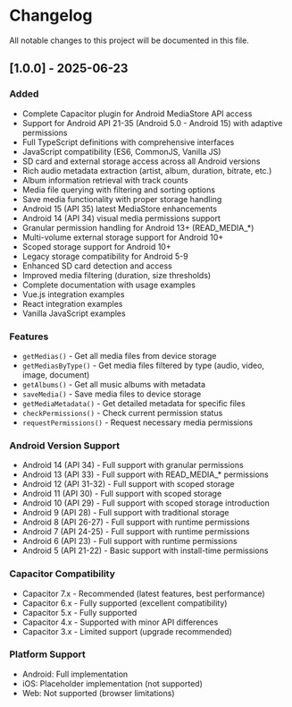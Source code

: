 # Changelog

All notable changes to this project will be documented in this file.

## [1.0.0] - 2025-06-23

### Added
- Complete Capacitor plugin for Android MediaStore API access
- Support for Android API 21-35 (Android 5.0 - Android 15) with adaptive permissions
- Full TypeScript definitions with comprehensive interfaces
- JavaScript compatibility (ES6, CommonJS, Vanilla JS)
- SD card and external storage access across all Android versions
- Rich audio metadata extraction (artist, album, duration, bitrate, etc.)
- Album information retrieval with track counts
- Media file querying with filtering and sorting options
- Save media functionality with proper storage handling
- Android 15 (API 35) latest MediaStore enhancements
- Android 14 (API 34) visual media permissions support
- Granular permission handling for Android 13+ (READ_MEDIA_*)
- Multi-volume external storage support for Android 10+
- Scoped storage support for Android 10+
- Legacy storage compatibility for Android 5-9
- Enhanced SD card detection and access
- Improved media filtering (duration, size thresholds)
- Complete documentation with usage examples
- Vue.js integration examples
- React integration examples
- Vanilla JavaScript examples

### Features
- `getMedias()` - Get all media files from device storage
- `getMediasByType()` - Get media files filtered by type (audio, video, image, document)
- `getAlbums()` - Get all music albums with metadata
- `saveMedia()` - Save media files to device storage
- `getMediaMetadata()` - Get detailed metadata for specific files
- `checkPermissions()` - Check current permission status
- `requestPermissions()` - Request necessary media permissions

### Android Version Support
- Android 14 (API 34) - Full support with granular permissions
- Android 13 (API 33) - Full support with READ_MEDIA_* permissions
- Android 12 (API 31-32) - Full support with scoped storage
- Android 11 (API 30) - Full support with scoped storage
- Android 10 (API 29) - Full support with scoped storage introduction
- Android 9 (API 28) - Full support with traditional storage
- Android 8 (API 26-27) - Full support with runtime permissions
- Android 7 (API 24-25) - Full support with runtime permissions
- Android 6 (API 23) - Full support with runtime permissions
- Android 5 (API 21-22) - Basic support with install-time permissions

### Capacitor Compatibility
- Capacitor 7.x - Recommended (latest features, best performance)
- Capacitor 6.x - Fully supported (excellent compatibility)
- Capacitor 5.x - Fully supported
- Capacitor 4.x - Supported with minor API differences
- Capacitor 3.x - Limited support (upgrade recommended)

### Platform Support
- Android: Full implementation
- iOS: Placeholder implementation (not supported)
- Web: Not supported (browser limitations)